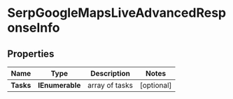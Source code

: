 # SerpGoogleMapsLiveAdvancedResponseInfo


## Properties

| Name | Type | Description | Notes |
|------------ | ------------- | ------------- | -------------|
**Tasks** | **IEnumerable<SerpGoogleMapsLiveAdvancedTaskInfo>** | array of tasks |[optional]|